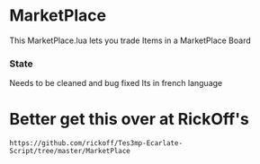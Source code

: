 # MarketPlace

This MarketPlace.lua lets you trade Items in a MarketPlace Board

### State

Needs to be cleaned and bug fixed
Its in french language

# Better get this over at RickOff's

```
https://github.com/rickoff/Tes3mp-Ecarlate-Script/tree/master/MarketPlace
```